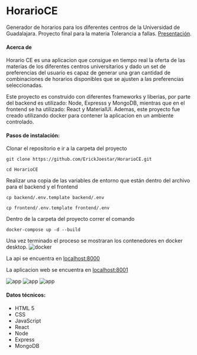 # HorarioCE

Generador de horarios para los diferentes centros de la Universidad de Guadalajara. 
Proyecto final para la materia Tolerancia a fallas. [Presentación](https://docs.google.com/presentation/d/1EpCzauYLrTI60g1CNTu8Ew7u-ouMJYCQMdA949FRx9o/edit?usp=sharing "Presentacion").

#### Acerca de
Horario CE es una aplicacion que consigue en tiempo real la oferta de las materias de los diferentes centros universitarios y dado un set de preferencias del usuario es capaz de generar una gran cantidad de combinaciones de horarios disponibles que se ajusten a las preferencias seleccionadas.

Este proyecto es construido con diferentes frameworks y liberias, por parte del backend es utilizado: Node, Expresss y MongoDB, mientras que en el frontend se ha utilizado: React y MaterialUI. 
Ademas, este proyecto fue creado utilizando docker para contener la aplicacion en un ambiente controlado.

#### Pasos de instalación:

Clonar el repositorio e ir a la carpeta del proyecto

`git clone https://github.com/ErickJoestar/HorarioCE.git`

`cd HorarioCE`

Realizar una copia de las variables de entorno que están dentro del archivo para el backend y el frontend

`cp backend/.env.template backend/.env`

`cp frontend/.env.template frontend/.env`

Dentro de la carpeta del proyecto correr el comando

`docker-compose up -d --build`


Una vez terminado el proceso se mostraran los contenedores en docker desktop.
![docker](https://github.com/ErickJoestar/HorarioCE/blob/main/assets/docker-desktop.png?raw=true "Docker")

La api se encuentra en [localhost:8000](http://localhost:8000)

La aplicacion web se encuentra en [localhost:8001](http://localhost:8001)

![app](https://github.com/ErickJoestar/HorarioCE/blob/main/assets/web-app-1.png?raw=true "Web app. First image")
![app](https://github.com/ErickJoestar/HorarioCE/blob/main/assets/web-app-2.png?raw=true "Web app. First image")
![app](https://github.com/ErickJoestar/HorarioCE/blob/main/assets/web-app-3.png?raw=true "Web app. First image")

#### Datos técnicos:

- HTML 5
- CSS
- JavaScript
- React
- Node
- Express
- MongoDB